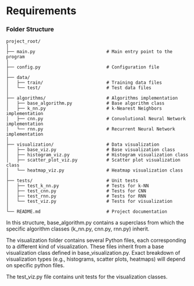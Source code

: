 # Requirements






### Folder Structure

```plaintext
project_root/
│
├── main.py                           # Main entry point to the program
│
├── config.py                         # Configuration file
│
├── data/
│   ├── train/                        # Training data files
│   └── test/                         # Test data files
│
├── algorithms/                       # Algorithms implementation
│   ├── base_algorithm.py             # Base algorithm class
│   ├── k_nn.py                       # k-Nearest Neighbors implementation
│   ├── cnn.py                        # Convolutional Neural Network implementation
│   └── rnn.py                        # Recurrent Neural Network implementation
│
├── visualization/                    # Data visualization
│   ├── base_viz.py                   # Base visualization class
│   ├── histogram_viz.py              # Histogram visualization class
│   ├── scatter_plot_viz.py           # Scatter plot visualization class
│   └── heatmap_viz.py                # Heatmap visualization class
│
├── tests/                            # Unit tests
│   ├── test_k_nn.py                  # Tests for k-NN
│   ├── test_cnn.py                   # Tests for CNN
│   ├── test_rnn.py                   # Tests for RNN
│   └── test_viz.py                   # Tests for visualization
│
└── README.md                         # Project documentation
```

In this structure, base_algorithm.py contains a superclass from which the specific algorithm classes (k_nn.py, cnn.py, rnn.py) inherit.

The visualization folder contains several Python files, each corresponding to a different kind of visualization.
These files inherit from a base visualization class defined in base_visualization.py.
Exact breakdown of visualization types (e.g., histograms, scatter plots, heatmaps) will depend on specific python files.

The test_viz.py file contains unit tests for the visualization classes.
